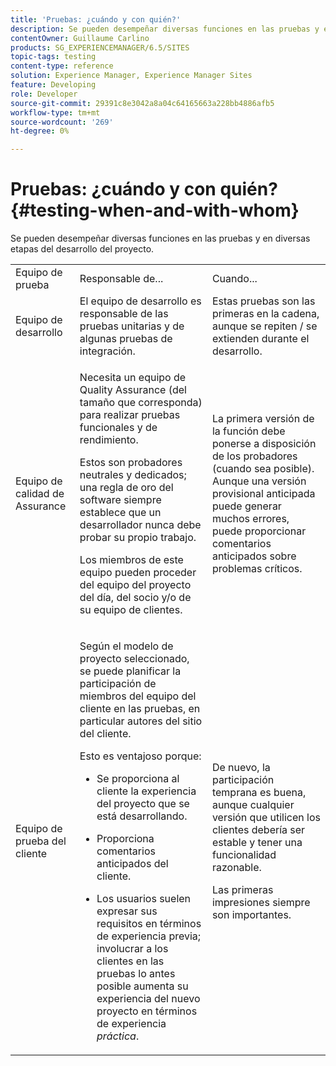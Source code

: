 ```yaml
---
title: 'Pruebas: ¿cuándo y con quién?'
description: Se pueden desempeñar diversas funciones en las pruebas y en diversas etapas del desarrollo del proyecto.
contentOwner: Guillaume Carlino
products: SG_EXPERIENCEMANAGER/6.5/SITES
topic-tags: testing
content-type: reference
solution: Experience Manager, Experience Manager Sites
feature: Developing
role: Developer
source-git-commit: 29391c8e3042a8a04c64165663a228bb4886afb5
workflow-type: tm+mt
source-wordcount: '269'
ht-degree: 0%

---
```


# Pruebas: ¿cuándo y con quién?{#testing-when-and-with-whom}

Se pueden desempeñar diversas funciones en las pruebas y en diversas etapas del desarrollo del proyecto.

<table>
 <tbody>
  <tr>
   <td>Equipo de prueba</td>
   <td>Responsable de... </td>
   <td>Cuando...</td>
  </tr>
  <tr>
   <td>Equipo de desarrollo</td>
   <td>El equipo de desarrollo es responsable de las pruebas unitarias y de algunas pruebas de integración.</td>
   <td>Estas pruebas son las primeras en la cadena, aunque se repiten / se extienden durante el desarrollo.</td>
  </tr>
  <tr>
   <td>Equipo de calidad de Assurance</td>
   <td><p>Necesita un equipo de Quality Assurance (del tamaño que corresponda) para realizar pruebas funcionales y de rendimiento.</p> <p>Estos son probadores neutrales y dedicados; una regla de oro del software siempre establece que un desarrollador nunca debe probar su propio trabajo.</p> <p>Los miembros de este equipo pueden proceder del equipo del proyecto del día, del socio y/o de su equipo de clientes.</p> </td>
   <td><p>La primera versión de la función debe ponerse a disposición de los probadores (cuando sea posible). Aunque una versión provisional anticipada puede generar muchos errores, puede proporcionar comentarios anticipados sobre problemas críticos.</p> </td>
  </tr>
  <tr>
   <td>Equipo de prueba del cliente</td>
   <td><p>Según el modelo de proyecto seleccionado, se puede planificar la participación de miembros del equipo del cliente en las pruebas, en particular autores del sitio del cliente.</p> <p>Esto es ventajoso porque:</p>
    <ul>
     <li><p>Se proporciona al cliente la experiencia del proyecto que se está desarrollando.</p> </li>
     <li><p>Proporciona comentarios anticipados del cliente.</p> </li>
     <li><p>Los usuarios suelen expresar sus requisitos en términos de experiencia previa; involucrar a los clientes en las pruebas lo antes posible aumenta su experiencia del nuevo proyecto en términos de experiencia <i>práctica</i>.</p> </li>
    </ul> </td>
   <td><p>De nuevo, la participación temprana es buena, aunque cualquier versión que utilicen los clientes debería ser estable y tener una funcionalidad razonable.</p> <p>Las primeras impresiones siempre son importantes.</p> </td>
  </tr>
 </tbody>
</table>
